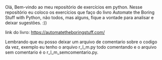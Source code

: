 Olá, Bem-vindo ao meu repositório de exercícios em python. Nesse repositório eu coloco os exercícios que faço do livro Automate the Boring Stuff with Python, não todos, mas alguns, fique a vontade para analisar e deixar sugestões. :))

link do livro: https://automatetheboringstuff.com/

Lembrando que eu posso deixar um arquivo de comentario sobre o codigo da vez, exemplo eu tenho o arquivo r_l_m.py todo comentando e o arquivo sem comentario é o r_l_m_semcomentario.py. 